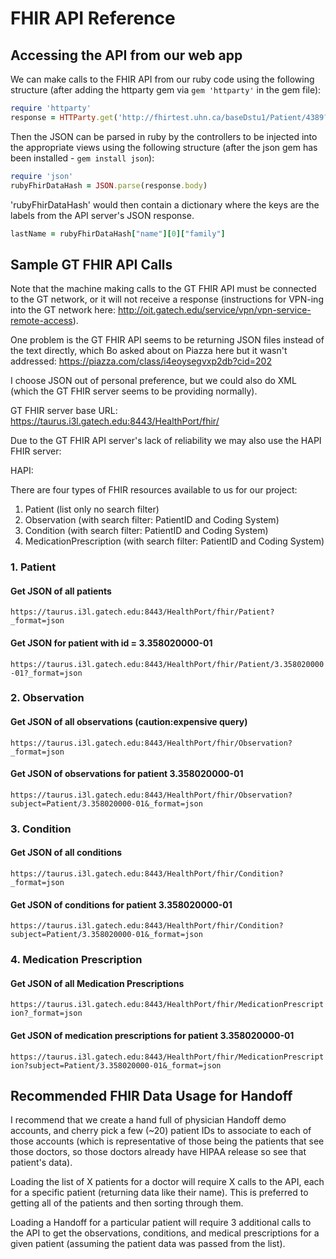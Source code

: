 # FHIR API Reference

## Accessing the API from our web app

We can make calls to the FHIR API from our ruby code using the following
structure (after adding the httparty gem via `gem 'httparty'` in the gem file):

```ruby
require 'httparty'
response = HTTParty.get('http://fhirtest.uhn.ca/baseDstu1/Patient/4389?_format=json')
```

Then the JSON can be parsed in ruby by the controllers to be injected into the
appropriate views using the following structure (after the json gem has been
installed - `gem install json`):

```ruby
require 'json'
rubyFhirDataHash = JSON.parse(response.body)
```

'rubyFhirDataHash' would then contain a dictionary where the keys are the
labels from the API server's JSON response.

```ruby
lastName = rubyFhirDataHash["name"][0]["family"]
```

## Sample GT FHIR API Calls

Note that the machine making calls to the GT FHIR API must be connected to the
GT network, or it will not receive a response (instructions for VPN-ing into
the GT network here: http://oit.gatech.edu/service/vpn/vpn-service-remote-access).

One problem is the GT FHIR API seems to be returning JSON files instead of the
text directly, which Bo asked about on Piazza here but it wasn't addressed:
https://piazza.com/class/i4eoysegvxp2db?cid=202

I choose JSON out of personal preference, but we could also do XML (which the
GT FHIR server seems to be providing normally).

GT FHIR server base URL:
https://taurus.i3l.gatech.edu:8443/HealthPort/fhir/

Due to the GT FHIR API server's lack of reliability we may also use the HAPI FHIR server:

HAPI:

There are four types of FHIR resources available to us for our project:

1. Patient (list only no search filter)
2. Observation (with search filter: PatientID and Coding System)
3. Condition (with search filter: PatientID and Coding System)
4. MedicationPrescription (with search filter: PatientID and Coding System)

### 1. Patient

#### Get JSON of all patients

`https://taurus.i3l.gatech.edu:8443/HealthPort/fhir/Patient?_format=json`

#### Get JSON for patient with id = 3.358020000-01

`https://taurus.i3l.gatech.edu:8443/HealthPort/fhir/Patient/3.358020000-01?_format=json`

### 2. Observation

#### Get JSON of all observations (caution:expensive query)

`https://taurus.i3l.gatech.edu:8443/HealthPort/fhir/Observation?_format=json`

#### Get JSON of observations for patient 3.358020000-01

`https://taurus.i3l.gatech.edu:8443/HealthPort/fhir/Observation?subject=Patient/3.358020000-01&_format=json`

### 3. Condition

#### Get JSON of all conditions

`https://taurus.i3l.gatech.edu:8443/HealthPort/fhir/Condition?_format=json`

#### Get JSON of conditions for patient 3.358020000-01

`https://taurus.i3l.gatech.edu:8443/HealthPort/fhir/Condition?subject=Patient/3.358020000-01&_format=json`

### 4. Medication Prescription

#### Get JSON of all Medication Prescriptions

`https://taurus.i3l.gatech.edu:8443/HealthPort/fhir/MedicationPrescription?_format=json`

#### Get JSON of medication prescriptions for patient 3.358020000-01

`https://taurus.i3l.gatech.edu:8443/HealthPort/fhir/MedicationPrescription?subject=Patient/3.358020000-01&_format=json`

## Recommended FHIR Data Usage for Handoff

I recommend that we create a hand full of physician Handoff demo accounts, and
cherry pick a few (~20) patient IDs to associate to each of those accounts
(which is representative of those being the patients that see those doctors, so
those doctors already have HIPAA release so see that patient's data).

Loading the list of X patients for a doctor will require X calls to the API,
each for a specific patient (returning data like their name). This is preferred
to getting all of the patients and then sorting through them.

Loading a Handoff for a particular patient will require 3 additional calls to
the API to get the observations, conditions, and medical prescriptions for a
given patient (assuming the patient data was passed from the list).
